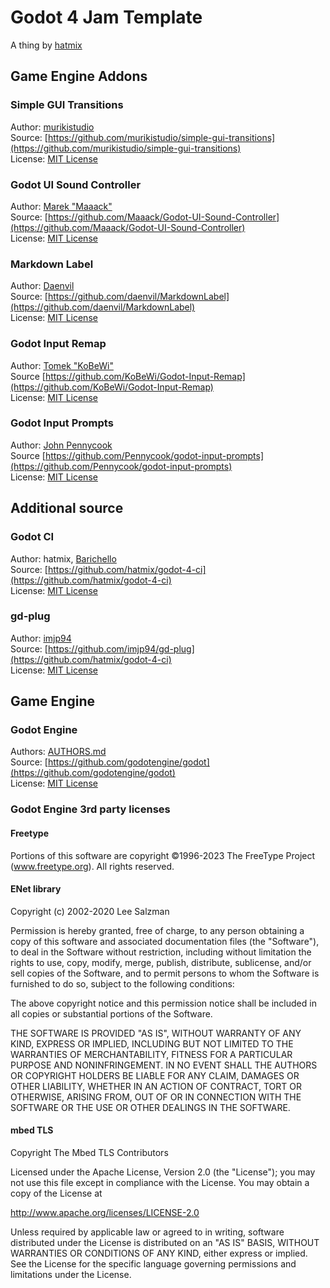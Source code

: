 # Godot 4 Jam Template

A thing by [hatmix](https://hatmix.itch.io)

## Game Engine Addons
### Simple GUI Transitions
Author: [murikistudio](https://github.com/murikistudio)  
Source: [https://github.com/murikistudio/simple-gui-transitions](https://github.com/murikistudio/simple-gui-transitions)  
License: [MIT License](https://github.com/murikistudio/simple-gui-transitions/tree/godot-4?tab=MIT-1-ov-file#readme)  

### Godot UI Sound Controller
Author: [Marek "Maaack"](https://github.com/Maaack)  
Source: [https://github.com/Maaack/Godot-UI-Sound-Controller](https://github.com/Maaack/Godot-UI-Sound-Controller)  
License: [MIT License](https://github.com/Maaack/Godot-UI-Sound-Controller?tab=MIT-1-ov-file#readme)  

### Markdown Label
Author: [Daenvil](https://github.com/daenvil)  
Source: [https://github.com/daenvil/MarkdownLabel](https://github.com/daenvil/MarkdownLabel)  
License: [MIT License](https://github.com/daenvil/MarkdownLabel/tree/main?tab=MIT-1-ov-file#readme)  

### Godot Input Remap
Author: [Tomek "KoBeWi"](https://github.com/KoBeWi)  
Source [https://github.com/KoBeWi/Godot-Input-Remap](https://github.com/KoBeWi/Godot-Input-Remap)  
License: [MIT License](https://github.com/KoBeWi/Godot-Input-Remap?tab=MIT-1-ov-file)  

### Godot Input Prompts
Author: [John Pennycook](https://github.com/Pennycook)  
Source [https://github.com/Pennycook/godot-input-prompts](https://github.com/Pennycook/godot-input-prompts)  
License: [MIT License](https://github.com/Pennycook/godot-input-prompts?tab=MIT-1-ov-file)  


## Additional source
### Godot CI
Author: hatmix, [Barichello](https://github.com/abarichello)  
Source: [https://github.com/hatmix/godot-4-ci](https://github.com/hatmix/godot-4-ci)  
License: [MIT License](https://github.com/hatmix/godot-4-ci?tab=MIT-1-ov-file#readme)  

### gd-plug
Author: [imjp94](https://github.com/imjp94)  
Source: [https://github.com/imjp94/gd-plug](https://github.com/hatmix/godot-4-ci)  
License:  [MIT License](https://github.com/imjp94/gd-plug/blob/master/LICENSE)  

## Game Engine
### Godot Engine
Authors: [AUTHORS.md](https://github.com/godotengine/godot/blob/master/AUTHORS.md)  
Source: [https://github.com/godotengine/godot](https://github.com/godotengine/godot)  
License: [MIT License](godotengine.org/license)

### Godot Engine 3rd party licenses
#### Freetype
Portions of this software are copyright ©1996-2023 The FreeType Project (www.freetype.org). All rights reserved.

#### ENet library
Copyright (c) 2002-2020 Lee Salzman

Permission is hereby granted, free of charge, to any person obtaining a copy of this software and associated documentation files (the "Software"), to deal in the Software without restriction, including without limitation the rights to use, copy, modify, merge, publish, distribute, sublicense, and/or sell copies of the Software, and to permit persons to whom the Software is furnished to do so, subject to the following conditions:

The above copyright notice and this permission notice shall be included in all copies or substantial portions of the Software.

THE SOFTWARE IS PROVIDED "AS IS", WITHOUT WARRANTY OF ANY KIND, EXPRESS OR IMPLIED, INCLUDING BUT NOT LIMITED TO THE WARRANTIES OF MERCHANTABILITY, FITNESS FOR A PARTICULAR PURPOSE AND NONINFRINGEMENT. IN NO EVENT SHALL THE AUTHORS OR COPYRIGHT HOLDERS BE LIABLE FOR ANY CLAIM, DAMAGES OR OTHER LIABILITY, WHETHER IN AN ACTION OF CONTRACT, TORT OR OTHERWISE, ARISING FROM, OUT OF OR IN CONNECTION WITH THE SOFTWARE OR THE USE OR OTHER DEALINGS IN THE SOFTWARE.

#### mbed TLS
Copyright The Mbed TLS Contributors

Licensed under the Apache License, Version 2.0 (the "License"); you may not use this file except in compliance with the License. You may obtain a copy of the License at

http://www.apache.org/licenses/LICENSE-2.0

Unless required by applicable law or agreed to in writing, software distributed under the License is distributed on an "AS IS" BASIS, WITHOUT WARRANTIES OR CONDITIONS OF ANY KIND, either express or implied. See the License for the specific language governing permissions and limitations under the License.

